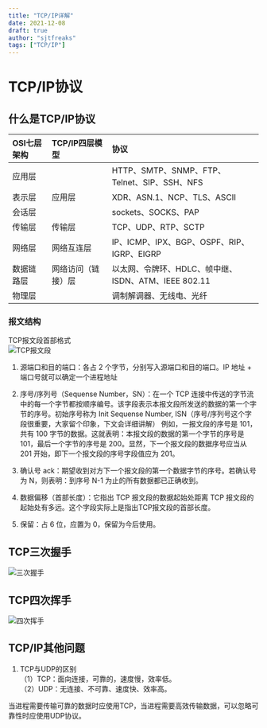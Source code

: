 ```yaml
---
title: "TCP/IP详解"
date: 2021-12-08
draft: true
author: "sjtfreaks"
tags: ["TCP/IP"]
---
```

# TCP/IP协议

## 什么是TCP/IP协议
|OSI七层架构|TCP/IP四层模型|协议|
|:----|:----|:----|
|应用层||HTTP、SMTP、SNMP、FTP、Telnet、SIP、SSH、NFS|
|表示层|应用层|XDR、ASN.1、NCP、TLS、ASCII|
|会话层||sockets、SOCKS、PAP|
|传输层|传输层|TCP、UDP、RTP、SCTP|
|网络层|网络互连层|IP、ICMP、IPX、BGP、OSPF、RIP、IGRP、EIGRP|
|数据链路层|网络访问（链接）层|以太网、令牌环、HDLC、帧中继、ISDN、ATM、IEEE 802.11|
|物理层||调制解调器、无线电、光纤|

### 报文结构
TCP报文段首部格式  
![TCP报文段](/images/tcp.png)  
  
1. 源端口和目的端口：各占 2 个字节，分别写入源端口和目的端口。IP 地址 + 端口号就可以确定一个进程地址
2. 序号/序列号（Sequense Number，SN）：在一个 TCP 连接中传送的字节流中的每一个字节都按顺序编号。该字段表示本报文段所发送的数据的第一个字节的序号。初始序号称为 Init Sequense Number, ISN（序号/序列号这个字段很重要，大家留个印象，下文会详细讲解）
例如，一报文段的序号是 101，共有 100 字节的数据。这就表明：本报文段的数据的第一个字节的序号是 101，最后一个字节的序号是 200。显然，下一个报文段的数据序号应当从 201 开始，即下一个报文段的序号字段值应为 201。

3. 确认号 ack：期望收到对方下一个报文段的第一个数据字节的序号。若确认号为 N，则表明：到序号 N-1 为止的所有数据都已正确收到。
4. 数据偏移（首部长度）：它指出 TCP 报文段的数据起始处距离 TCP 报文段的起始处有多远。这个字段实际上是指出TCP报文段的首部长度。
5. 保留：占 6 位，应置为 0，保留为今后使用。

## TCP三次握手
![三次握手](/images/tcp1.gif)

## TCP四次挥手
![四次挥手](/images/tcp2.gif)

## TCP/IP其他问题
1. TCP与UDP的区别  
（1）TCP：面向连接，可靠的，速度慢，效率低。  
（2）UDP：无连接、不可靠、速度快、效率高。  
  
当进程需要传输可靠的数据时应使用TCP，当进程需要高效传输数据，可以忽略可靠性时应使用UDP协议。  